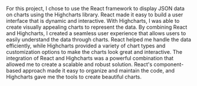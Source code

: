 For this project, I chose to use the React framework to display JSON
        data on charts using the Highcharts library. React made it easy to build
        a user interface that is dynamic and interactive. With Highcharts, I was
        able to create visually appealing charts to represent the data. By
        combining React and Highcharts, I created a seamless user experience
        that allows users to easily understand the data through charts. React
        helped me handle the data efficiently, while Highcharts provided a
        variety of chart types and customization options to make the charts look
        great and interactive. The integration of React and Highcharts was a
        powerful combination that allowed me to create a scalable and robust
        solution. React's component-based approach made it easy to organize and
        maintain the code, and Highcharts gave me the tools to create beautiful
        charts.
